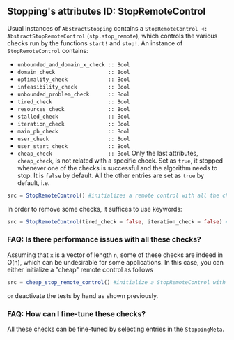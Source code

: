 ## Stopping's attributes ID: StopRemoteControl

Usual instances of `AbstractStopping` contains a `StopRemoteControl <: AbstractStopRemoteControl` (`stp.stop_remote`), which controls the various checks run by the functions `start!` and `stop!`. An instance of `StopRemoteControl` contains:
- `unbounded_and_domain_x_check :: Bool`
- `domain_check                 :: Bool`
- `optimality_check             :: Bool`
- `infeasibility_check          :: Bool`
- `unbounded_problem_check      :: Bool`
- `tired_check                  :: Bool`
- `resources_check              :: Bool`
- `stalled_check                :: Bool`
- `iteration_check              :: Bool`
- `main_pb_check                :: Bool`
- `user_check                   :: Bool`
- `user_start_check             :: Bool`
- `cheap_check                  :: Bool`
Only the last attributes, `cheap_check`, is not related with a specific check. Set as `true`, it stopped whenever one of the checks is successful and the algorithm needs to stop. It is `false` by default. All the other entries are set as `true` by default, i.e.
```julia
src = StopRemoteControl() #initializes a remote control with all the checks on.
```
In order to remove some checks, it suffices to use keywords:
```julia
src = StopRemoteControl(tired_check = false, iteration_check = false) #remove time and iteration checks.
```

### FAQ: Is there performance issues with all these checks?
Assuming that `x` is a vector of length `n`, some of these checks are indeed in O(n), which can be undesirable for some applications. In this case, you can either initialize a "cheap" remote control as follows
```julia
src = cheap_stop_remote_control() #initialize a StopRemoteControl with 0(n) checks set as false
```
or deactivate the tests by hand as shown previously.

### FAQ: How can I fine-tune these checks?
All these checks can be fine-tuned by selecting entries in the `StoppingMeta`.
